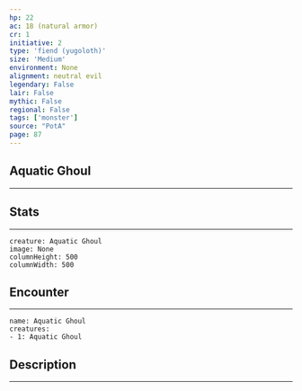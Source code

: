 ```yaml
---
hp: 22
ac: 18 (natural armor)
cr: 1
initiative: 2
type: 'fiend (yugoloth)'    
size: 'Medium'
environment: None
alignment: neutral evil
legendary: False
lair: False
mythic: False
regional: False
tags: ['monster']
source: "PotA"
page: 87
---
```


## Aquatic Ghoul
---



## Stats
---

```statblock
creature: Aquatic Ghoul
image: None
columnHeight: 500
columnWidth: 500
```

## Encounter
---

```encounter-table
name: Aquatic Ghoul
creatures:
- 1: Aquatic Ghoul
```

## Description
---




